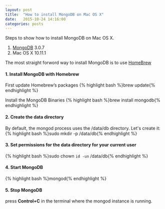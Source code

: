 ```yaml
---
layout: post
title:  "How to install MongoDB on Mac OS X"
date:   2015-10-24 14:16:00
categories: posts
---
```


Steps to show how to install MongoDB on Mac OS X.

1. [MongoDB] 3.0.7
2. Mac OS X 10.11.1

The most straight forword way to install MongoDB is to use [HomeBrew]

#### 1. Install MongoDB with Homebrew
First update Homebrew’s packages
{% highlight bash %}brew update{% endhighlight %}

Install the MongoDB Binaries
{% highlight bash %}brew install mongodb{% endhighlight %}

#### 2. Create the data directory
By default, the mongod process uses the /data/db directory. Let's create it:
{% highlight bash %}sudo mkdir -p /data/db{% endhighlight %}

#### 3. Set permissions for the data directory for your current user
{% highlight bash %}sudo chown `id -un` /data/db{% endhighlight %}

#### 4. Start MongoDB
{% highlight bash %}mongod{% endhighlight %}

#### 5. Stop MongoDB
press **Control+C** in the terminal where the mongod instance is running.

[Homebrew]:       http://brew.sh/
[MongoDB]:        https://www.mongodb.org/